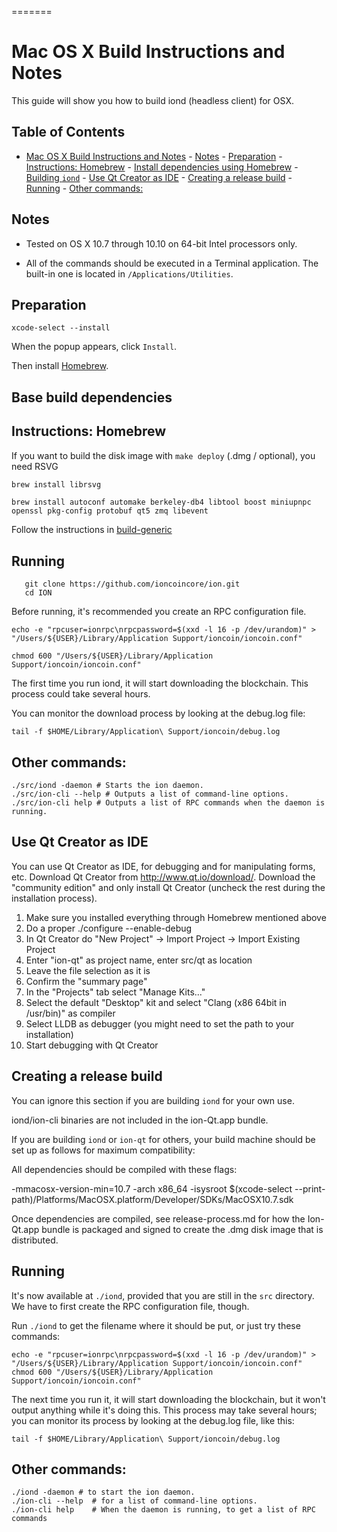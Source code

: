 =======
# Mac OS X Build Instructions and Notes
This guide will show you how to build iond (headless client) for OSX.

Table of Contents
------------------
- [Mac OS X Build Instructions and Notes](#mac-os-x-build-instructions-and-notes)
        - [Notes](#notes)
        - [Preparation](#preparation)
        - [Instructions: Homebrew](#instructions-homebrew)
                        - [Install dependencies using Homebrew](#install-dependencies-using-homebrew)
                - [Building `iond`](#building-iond)
        - [Use Qt Creator as IDE](#use-qt-creator-as-ide)
        - [Creating a release build](#creating-a-release-build)
        - [Running](#running)
        - [Other commands:](#other-commands)

## Notes

- Tested on OS X 10.7 through 10.10 on 64-bit Intel processors only.

- All of the commands should be executed in a Terminal application. The
built-in one is located in `/Applications/Utilities`.

## Preparation

`xcode-select --install`

When the popup appears, click `Install`.

Then install [Homebrew](https://brew.sh).

Base build dependencies
-----------------------

## Instructions: Homebrew

If you want to build the disk image with `make deploy` (.dmg / optional), you need RSVG
```bash
brew install librsvg
```

    brew install autoconf automake berkeley-db4 libtool boost miniupnpc openssl pkg-config protobuf qt5 zmq libevent

Follow the instructions in [build-generic](build-generic.md)

Running
-------

       git clone https://github.com/ioncoincore/ion.git
       cd ION

Before running, it's recommended you create an RPC configuration file.

    echo -e "rpcuser=ionrpc\nrpcpassword=$(xxd -l 16 -p /dev/urandom)" > "/Users/${USER}/Library/Application Support/ioncoin/ioncoin.conf"

    chmod 600 "/Users/${USER}/Library/Application Support/ioncoin/ioncoin.conf"

The first time you run iond, it will start downloading the blockchain. This process could take several hours.

You can monitor the download process by looking at the debug.log file:

    tail -f $HOME/Library/Application\ Support/ioncoin/debug.log

Other commands:
-------

    ./src/iond -daemon # Starts the ion daemon.
    ./src/ion-cli --help # Outputs a list of command-line options.
    ./src/ion-cli help # Outputs a list of RPC commands when the daemon is running.

## Use Qt Creator as IDE
You can use Qt Creator as IDE, for debugging and for manipulating forms, etc.
Download Qt Creator from http://www.qt.io/download/. Download the "community edition" and only install Qt Creator (uncheck the rest during the installation process).

1. Make sure you installed everything through Homebrew mentioned above
2. Do a proper ./configure --enable-debug
3. In Qt Creator do "New Project" -> Import Project -> Import Existing Project
4. Enter "ion-qt" as project name, enter src/qt as location
5. Leave the file selection as it is
6. Confirm the "summary page"
7. In the "Projects" tab select "Manage Kits..."
8. Select the default "Desktop" kit and select "Clang (x86 64bit in /usr/bin)" as compiler
9. Select LLDB as debugger (you might need to set the path to your installation)
10. Start debugging with Qt Creator

## Creating a release build
You can ignore this section if you are building `iond` for your own use.

iond/ion-cli binaries are not included in the ion-Qt.app bundle.

If you are building `iond` or `ion-qt` for others, your build machine should be set up
as follows for maximum compatibility:

All dependencies should be compiled with these flags:

 -mmacosx-version-min=10.7
 -arch x86_64
 -isysroot $(xcode-select --print-path)/Platforms/MacOSX.platform/Developer/SDKs/MacOSX10.7.sdk

Once dependencies are compiled, see release-process.md for how the Ion-Qt.app
bundle is packaged and signed to create the .dmg disk image that is distributed.

## Running

It's now available at `./iond`, provided that you are still in the `src`
directory. We have to first create the RPC configuration file, though.

Run `./iond` to get the filename where it should be put, or just try these
commands:

    echo -e "rpcuser=ionrpc\nrpcpassword=$(xxd -l 16 -p /dev/urandom)" > "/Users/${USER}/Library/Application Support/ioncoin/ioncoin.conf"
    chmod 600 "/Users/${USER}/Library/Application Support/ioncoin/ioncoin.conf"

The next time you run it, it will start downloading the blockchain, but it won't
output anything while it's doing this. This process may take several hours;
you can monitor its process by looking at the debug.log file, like this:

    tail -f $HOME/Library/Application\ Support/ioncoin/debug.log

## Other commands:

    ./iond -daemon # to start the ion daemon.
    ./ion-cli --help  # for a list of command-line options.
    ./ion-cli help    # When the daemon is running, to get a list of RPC commands
